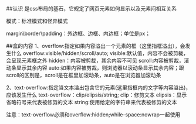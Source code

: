 ##认识
是css布局的基石，它规定了网页元素如何显示以及元素间相互关系

模式：标准模式和怪异模式

margin\border\padding：外边框、边框、内边框；单位是px；

##盒的内容
1、overflow:指定如果内容溢出一个元素的框（这里指框溢出），会发生什么
overflow:visible/hidden/scroll/auto;
visible:默认值，内容不会被剪裁，会呈现元素框之外
hidden：内容被剪裁，其余内容不可见
scroll:内容被剪裁，滚动条显示其余内容
auto:如果内容被剪裁，则浏览器以滚动条显示其余内容；跟scroll的区别是，scroll是在框里加滚动条，auto是在浏览器加滚动条

2、text-overflow:指定当文本溢出包含它的元素(这里指框内的文字等内容溢出)，应该发生什么
text-overflow：clip/elipsis/string;
clip：修剪文本
elipsis：显示省略符号来代表被修剪的文本
string:使用给定的字符串来代表被修剪的文本

注意：text-overflow必须和overflow:hidden;while-space:nowrap一起使用